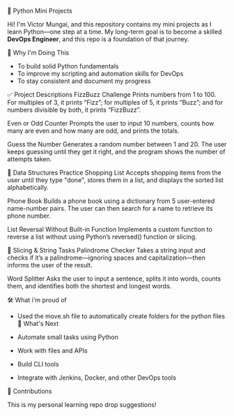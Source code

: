  🐍 Python Mini Projects

Hi! I'm Victor Mungai, and this repository contains my mini projects as I learn Python—one step at a time. My long-term goal is to become a skilled **DevOps Engineer**, and this repo is a foundation of that journey.

 🚀 Why I'm Doing This

- To build solid Python fundamentals
- To improve my scripting and automation skills for DevOps
- To stay consistent and document my progress

✅ Project Descriptions
FizzBuzz Challenge
Prints numbers from 1 to 100. For multiples of 3, it prints “Fizz”; for multiples of 5, it prints “Buzz”; and for numbers divisible by both, it prints “FizzBuzz”.

Even or Odd Counter
Prompts the user to input 10 numbers, counts how many are even and how many are odd, and prints the totals.

Guess the Number
Generates a random number between 1 and 20. The user keeps guessing until they get it right, and the program shows the number of attempts taken.

🧺 Data Structures Practice
Shopping List
Accepts shopping items from the user until they type "done", stores them in a list, and displays the sorted list alphabetically.

Phone Book
Builds a phone book using a dictionary from 5 user-entered name-number pairs. The user can then search for a name to retrieve its phone number.

List Reversal Without Built-in Function
Implements a custom function to reverse a list without using Python’s reversed() function or slicing.

🔪 Slicing & String Tasks
Palindrome Checker
Takes a string input and checks if it’s a palindrome—ignoring spaces and capitalization—then informs the user of the result.

Word Splitter
Asks the user to input a sentence, splits it into words, counts them, and identifies both the shortest and longest words.



 🛠️ What i'm proud of

- Used the move.sh file to automatically create folders for the python files
 🧠 What's Next

- Automate small tasks using Python
- Work with files and APIs
- Build CLI tools
- Integrate with Jenkins, Docker, and other DevOps tools

🙌 Contributions

This is my personal learning repo drop suggestions!
